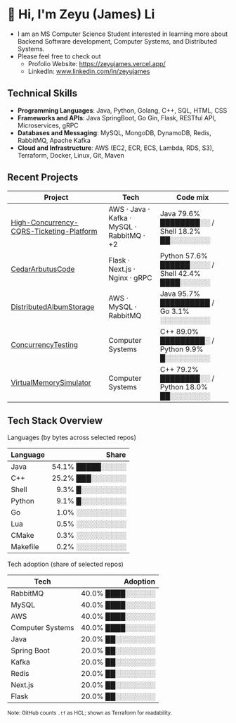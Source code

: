 <!---
James-Zeyu-Li/James-Zeyu-Li is a ✨ special ✨ repository because its `README.md` (this file) appears on your GitHub profile.
You can click the Preview link to take a look at your changes.
--->

# 👋 Hi, I'm Zeyu (James) Li
- I am an MS Computer Science Student interested in learning more about Backend Software development, Computer Systems, and Distributed Systems.
- Please feel free to check out 
  - Profolio Website: https://zeyujames.vercel.app/
  - LinkedIn: www.linkedin.com/in/zeyujames

## Technical Skills
- **Programming Languages**: Java, Python, Golang, C++, SQL, HTML, CSS
- **Frameworks and APIs**: Java SpringBoot, Go Gin, Flask, RESTful API, Microservices, gRPC
- **Databases and Messaging**: MySQL, MongoDB, DynamoDB, Redis, RabbitMQ, Apache Kafka
- **Cloud and Infrastructure**: AWS (EC2, ECR, ECS, Lambda, RDS, S3), Terraform, Docker, Linux, Git, Maven

## Recent Projects

<!--TECH-PROJECTS:START-->
| Project | Tech | Code mix |
|---|---|---|
| [High-Concurrency-CQRS-Ticketing-Platform](https://github.com/James-Zeyu-Li/High-Concurrency-CQRS-Ticketing-Platform) | AWS · Java · Kafka · MySQL · RabbitMQ · +2 | Java 79.6% ████████░░ / Shell 18.2% ██░░░░░░░░ |
| [CedarArbutusCode](https://github.com/James-Zeyu-Li/CedarArbutusCode) | Flask · Next.js · Nginx · gRPC | Python 57.6% ██████░░░░ / Shell 42.4% ████░░░░░░ |
| [DistributedAlbumStorage](https://github.com/James-Zeyu-Li/DistributedAlbumStorage) | AWS · MySQL · RabbitMQ | Java 95.7% ██████████ / Go  3.1% ░░░░░░░░░░ |
| [ConcurrencyTesting](https://github.com/James-Zeyu-Li/ConcurrencyTesting) | Computer Systems | C++ 89.0% █████████░ / Python  9.9% █░░░░░░░░░ |
| [VirtualMemorySimulator](https://github.com/James-Zeyu-Li/VirtualMemorySimulator) | Computer Systems | C++ 79.2% ████████░░ / Python 18.0% ██░░░░░░░░ |
<!--TECH-PROJECTS:END-->

## Tech Stack Overview

<!--TECH-OVERALL:START-->
Languages (by bytes across selected repos)

| Language | Share |
|---|---:|
| Java |  54.1% █████░░░░░ |
| C++ |  25.2% ███░░░░░░░ |
| Shell |   9.3% █░░░░░░░░░ |
| Python |   9.1% █░░░░░░░░░ |
| Go |   1.0% ░░░░░░░░░░ |
| Lua |   0.5% ░░░░░░░░░░ |
| CMake |   0.3% ░░░░░░░░░░ |
| Makefile |   0.2% ░░░░░░░░░░ |

Tech adoption (share of selected repos)

| Tech | Adoption |
|---|---:|
| RabbitMQ |  40.0% ████░░░░░░ |
| MySQL |  40.0% ████░░░░░░ |
| AWS |  40.0% ████░░░░░░ |
| Computer Systems |  40.0% ████░░░░░░ |
| Java |  20.0% ██░░░░░░░░ |
| Spring Boot |  20.0% ██░░░░░░░░ |
| Kafka |  20.0% ██░░░░░░░░ |
| Redis |  20.0% ██░░░░░░░░ |
| Next.js |  20.0% ██░░░░░░░░ |
| Flask |  20.0% ██░░░░░░░░ |

<sub>Note: GitHub counts `.tf` as HCL; shown as Terraform for readability.</sub>
<!--TECH-OVERALL:END-->

